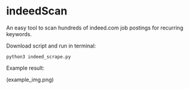 # indeedScan
An easy tool to scan hundreds of indeed.com job postings for recurring keywords.

Download script and run in terminal:

```python3 indeed_scrape.py```

Example result:

(example_img.png)
